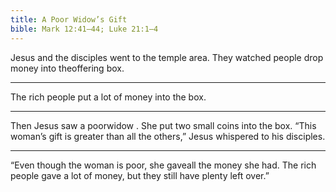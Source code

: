 ```yaml
---
title: A Poor Widow’s Gift
bible: Mark 12:41–44; Luke 21:1–4
---
```


Jesus and the disciples went to the
temple area. They watched people
drop money into theoffering
box.

---

The rich people put a lot of money
into the box.

---

Then Jesus saw a poorwidow
.
She put two small coins into the box.
“This woman’s gift is greater than
all the others,” Jesus whispered to
his disciples.

---

“Even though the woman is poor,
she gaveall
the money she had.
The rich people gave a lot of money,
but they still have plenty left over.”

